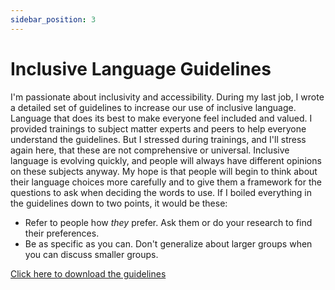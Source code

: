 ```yaml
---
sidebar_position: 3
---
```


# Inclusive Language Guidelines

I'm passionate about inclusivity and accessibility. During my last job, I wrote a detailed set of guidelines to increase our use of inclusive language. Language that does its best to make everyone feel included and valued. I provided trainings to subject matter experts and peers to help everyone understand the guidelines. But I stressed during trainings, and I'll stress again here, that these are not comprehensive or universal. Inclusive language is evolving quickly, and people will always have different opinions on these subjects anyway. My hope is that people will begin to think about their language choices more carefully and to give them a framework for the questions to ask when deciding the words to use. If I boiled everything in the guidelines down to two points, it would be these:
  * Refer to people how *they* prefer. Ask them or do your research to find their preferences.
  * Be as specific as you can. Don't generalize about larger groups when you can discuss smaller groups.

  [Click here to download the guidelines](/img/Inclusive-Language-guidelines.pdf)